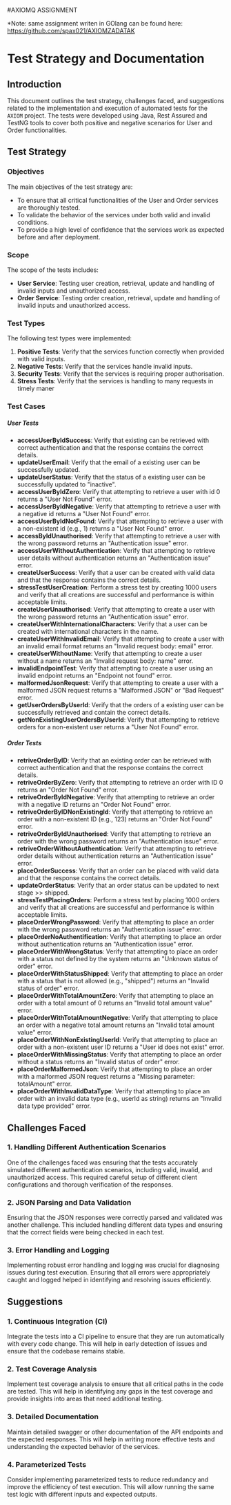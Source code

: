 #AXIOMQ ASSIGNMENT

*Note: same assignment writen in GOlang can be found here: https://github.com/spax021/AXIOMZADATAK

# Test Strategy and Documentation

## Introduction

This document outlines the test strategy, challenges faced, and suggestions related to the implementation and execution of automated tests for the `AXIOM` project. The tests were developed using Java, Rest Assured and TestNG tools to cover both positive and negative scenarios for User and Order functionalities.

## Test Strategy

### Objectives

The main objectives of the test strategy are:
- To ensure that all critical functionalities of the User and Order services are thoroughly tested.
- To validate the behavior of the services under both valid and invalid conditions.
- To provide a high level of confidence that the services work as expected before and after deployment.

### Scope

The scope of the tests includes:
- **User Service**: Testing user creation, retrieval, update and handling of invalid inputs and unauthorized access.
- **Order Service**: Testing order creation, retrieval, update and handling of invalid inputs and unauthorized access.

### Test Types

The following test types were implemented:

1. **Positive Tests**: Verify that the services function correctly when provided with valid inputs.
2. **Negative Tests**: Verify that the services handle invalid inputs.
3. **Security Tests**: Verify that the services is requiring proper authorisation.
3. **Stress Tests**: Verify that the services is handling to many requests in timely maner

### Test Cases

##### User Tests

- **accessUserByIdSuccess**: Verify that existing can be retrieved with correct authentication and that the response contains the correct details.
- **updateUserEmail**: Verify that the email of a existing user can be successfully updated.
- **updateUserStatus**: Verify that the status of a existing user can be successfully updated to "inactive".
- **accessUserByIdZero**: Verify that attempting to retrieve a user with id 0 returns a "User Not Found" error.
- **accessUserByIdNegative**: Verify that attempting to retrieve a user with a negative id returns a "User Not Found" error.
- **accessUserByIdNotFound**: Verify that attempting to retrieve a user with a non-existent id (e.g., 1) returns a "User Not Found" error.
- **accessByIdUnauthorised**: Verify that attempting to retrieve a user with the wrong password returns an "Authentication issue" error.
- **accessUserWithoutAuthentication**: Verify that attempting to retrieve user details without authentication returns an "Authentication issue" error.
- **createUserSuccess**: Verify that a user can be created with valid data and that the response contains the correct details.
- **stressTestUserCreation**: Perform a stress test by creating 1000 users and verify that all creations are successful and performance is within acceptable limits.
- **createUserUnauthorised**: Verify that attempting to create a user with the wrong password returns an "Authentication issue" error.
- **createUserWithInternationalCharacters**: Verify that a user can be created with international characters in the name.
- **createUserWithInvalidEmail**: Verify that attempting to create a user with an invalid email format returns an "Invalid request body: email" error.
- **createUserWithoutName**: Verify that attempting to create a user without a name returns an "Invalid request body: name" error.
- **invalidEndpointTest**: Verify that attempting to create a user using an invalid endpoint returns an "Endpoint not found" error.
- **malformedJsonRequest**: Verify that attempting to create a user with a malformed JSON request returns a "Malformed JSON" or "Bad Request" error.
- **getUserOrdersByUserId**: Verify that the orders of a existing user can be successfully retrieved and contain the correct details.
- **getNonExistingUserOrdersByUserId**: Verify that attempting to retrieve orders for a non-existent user returns a "User Not Found" error.


##### Order Tests

- **retriveOrderByID**: Verify that an existing order can be retrieved with correct authentication and that the response contains the correct details.
- **retriveOrderByZero**: Verify that attempting to retrieve an order with ID 0 returns an "Order Not Found" error.
- **retriveOrderByIdNegative**: Verify that attempting to retrieve an order with a negative ID returns an "Order Not Found" error.
- **retriveOrderByIDNonExistingId**: Verify that attempting to retrieve an order with a non-existent ID (e.g., 123) returns an "Order Not Found" error.
- **retriveOrderByIdUnauthorised**: Verify that attempting to retrieve an order with the wrong password returns an "Authentication issue" error.
- **retriveOrderWithoutAuthentication**: Verify that attempting to retrieve order details without authentication returns an "Authentication issue" error.
- **placeOrderSuccess**: Verify that an order can be placed with valid data and that the response contains the correct details.
- **updateOrderStatus**: Verify that an order status can be updated to next stage >> shipped.
- **stressTestPlacingOrders**: Perform a stress test by placing 1000 orders and verify that all creations are successful and performance is within acceptable limits.
- **placeOrderWrongPassword**: Verify that attempting to place an order with the wrong password returns an "Authentication issue" error.
- **placeOrderNoAuthentification**: Verify that attempting to place an order without authentication returns an "Authentication issue" error.
- **placeOrderWithWrongStatus**: Verify that attempting to place an order with a status not defined by the system returns an "Unknown status of order" error.
- **placeOrderWithStatusShipped**: Verify that attempting to place an order with a status that is not allowed (e.g., "shipped") returns an "Invalid status of order" error.
- **placeOrderWithTotalAmountZero**: Verify that attempting to place an order with a total amount of 0 returns an "Invalid total amount value" error.
- **placeOrderWithTotalAmountNegative**: Verify that attempting to place an order with a negative total amount returns an "Invalid total amount value" error.
- **placeOrderWithNonExistingUserId**: Verify that attempting to place an order with a non-existent user ID returns a "User id does not exist" error.
- **placeOrderWithMissingStatus**: Verify that attempting to place an order without a status returns an "Invalid status of order" error.
- **placeOrderMalformedJson**: Verify that attempting to place an order with a malformed JSON request returns a "Missing parameter: totalAmount" error.
- **placeOrderWithInvalidDataType**: Verify that attempting to place an order with an invalid data type (e.g., userId as string) returns an "Invalid data type provided" error.


## Challenges Faced

### 1. Handling Different Authentication Scenarios

One of the challenges faced was ensuring that the tests accurately simulated different authentication scenarios, including valid, invalid, and unauthorized access. This required careful setup of different client configurations and thorough verification of the responses.

### 2. JSON Parsing and Data Validation

Ensuring that the JSON responses were correctly parsed and validated was another challenge. This included handling different data types and ensuring that the correct fields were being checked in each test.

### 3. Error Handling and Logging

Implementing robust error handling and logging was crucial for diagnosing issues during test execution. Ensuring that all errors were appropriately caught and logged helped in identifying and resolving issues efficiently.

## Suggestions

### 1. Continuous Integration (CI)

Integrate the tests into a CI pipeline to ensure that they are run automatically with every code change. This will help in early detection of issues and ensure that the codebase remains stable.

### 2. Test Coverage Analysis

Implement test coverage analysis to ensure that all critical paths in the code are tested. This will help in identifying any gaps in the test coverage and provide insights into areas that need additional testing.

### 3. Detailed Documentation

Maintain detailed swagger or other documentation of the API endpoints and the expected responses. This will help in writing more effective tests and understanding the expected behavior of the services.

### 4. Parameterized Tests

Consider implementing parameterized tests to reduce redundancy and improve the efficiency of test execution. This will allow running the same test logic with different inputs and expected outputs.